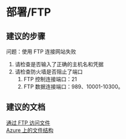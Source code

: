 <properties
    pageTitle="deployment/ftp"
    description="部署/FTP"
    service="microsoft.web"
    resource="sites"
    authors="aashu"
    displayOrder=""
    selfHelpType="generic"
    supportTopicIds="32542213"
    resourceTags=""
    productPesIds="14748"
    cloudEnvironments="public"
/>


# 部署/FTP

## **建议的步骤**
问题：使用 FTP 连接网站失败

1. 请检查是否输入了正确的主机名和凭据
2. 请检查防火墙是否阻止了端口
    1. FTP 控制连接端口：21  
    2. FTP 数据连接端口：989、10001-10300。

## **建议的文档**
[通过 FTP 访问文件](https://github.com/projectkudu/kudu/wiki/Accessing-files-via-ftp)<br>
[Azure 上的文件结构](https://github.com/projectkudu/kudu/wiki/File-structure-on-azure)



<!--HONumber=Aug16_HO1-->


